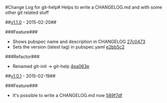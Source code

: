 #Change Log for git-help#
Helps to write a CHANGELOG.md and with some other git related stuff

##[v1.1.0](http://github.com/mikemitterer/dart-git-help/compare/v1.1.0...v1.0.1) - 2015-02-20##

###Feature###
* Shows pubspec name and description in CHANGELOG [27c0473](http://github.com/mikemitterer/dart-git-help/commit/27c047343bc75152d684e9d83e25dc74ae055856)
* Sets the version (latest tag) in pubspec.yaml [e2bb5c2](http://github.com/mikemitterer/dart-git-help/commit/e2bb5c25c53699523e000812ee2336eeff5c8490)

###Refactor###
* Renamed git-init -> git-help [4ea063e](http://github.com/mikemitterer/dart-git-help/commit/4ea063ea9d4abd349bcd2f02a52bd7e9db45fa32)

##[v1.0.1](http://github.com/mikemitterer/dart-git-help/compare/v1.0.1...v1.0) - 2015-02-19##

###Feature###
* It's possible to write a CHANGELOG.md now [589f7df](http://github.com/mikemitterer/dart-git-help/commit/589f7df523f681df166de7526db407add803db87)
